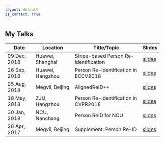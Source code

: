 ```yaml
---
layout: default
is_contact: true
---
```


## My Talks


Date | Location | Title/Topic | Slides 
-----|-------|--------|--------
09 Dec, 2018 | Huawei, Shanghai  | Stripe-based Person Re-identification| [slides](https://drive.google.com/open?id=1W2wizjcuu_DmUJ0JrF9WdHzZ6wzot2T7)
26 Sep, 2018 | Huawei, Hangzhou  | Person Re-identification in ECCV2018| [slides](https://drive.google.com/open?id=1YgrjZ3CMZO0Y6dsQTfkaaJUS6ToK56gV)
05 Aug, 2018 | Megvii, Beijing | AlignedReID++| [slides](https://drive.google.com/open?id=14Mjnuh29HuYhd2_4LDkod60683obQC6u)
18 May, 2018 | ZJU, Hangzhou | Person Re-identification in CVPR2018| [slides](https://drive.google.com/open?id=19tccj8-2B0NkSst9z6FtpNmF6P6aYqXb)
30 Jan, 2018 | NCU, Nanchang | Person ReID for NCU| [slides](https://drive.google.com/open?id=1jcxrmsIn1f90zFzdwdeCsxR_qQ0TT1gT)
28 Apr, 2017 | Megvii, Beijing | Supplement: Person Re-ID| [slides](https://drive.google.com/open?id=1SC2UlEJRohabDSTFlv4XOqc-jNsV1KTc)


